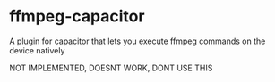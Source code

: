 # ffmpeg-capacitor
A plugin for capacitor that lets you execute ffmpeg commands on the device natively

NOT IMPLEMENTED, DOESNT WORK, DONT USE THIS
